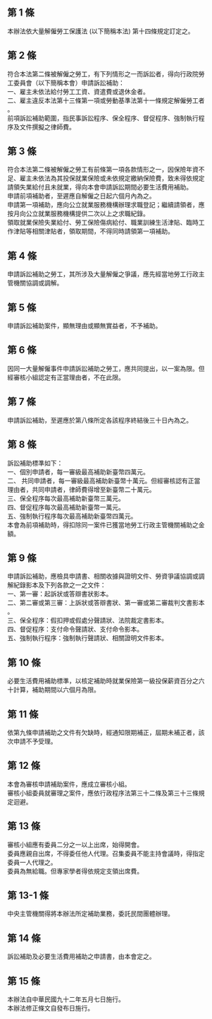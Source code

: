 第 1 條
-------
本辦法依大量解僱勞工保護法 (以下簡稱本法) 第十四條規定訂定之。

第 2 條
-------
符合本法第二條被解僱之勞工，有下列情形之一而訴訟者，得向行政院勞  
工委員會（以下簡稱本會）申請訴訟補助：  
一、雇主未依法給付勞工工資、資遣費或退休金者。  
二、雇主違反本法第十三條第一項或勞動基準法第十一條規定解僱勞工者  
    。  
前項訴訟補助範圍，指民事訴訟程序、保全程序、督促程序、強制執行程  
序及文件撰擬之律師費。

第 3 條
-------
符合本法第二條被解僱之勞工有前條第一項各款情形之一，因保險年資不  
足、雇主未依法為其投保就業保險或未依規定繳納保險費，致未得依規定  
請領失業給付且未就業，得向本會申請訴訟期間必要生活費用補助。  
申請前項補助者，至遲應自解僱之日起六個月內為之。  
申請第一項補助，應向公立就業服務機構辦理求職登記；繼續請領者，應  
按月向公立就業服務機構提供二次以上之求職紀錄。  
領取就業保險失業給付、勞工保險傷病給付、職業訓練生活津貼、臨時工  
作津貼等相關津貼者，領取期間，不得同時請領第一項補助。

第 4 條
-------
申請訴訟補助之勞工，其所涉及大量解僱之爭議，應先經當地勞工行政主  
管機關協調或調解。

第 5 條
-------
申請訴訟補助案件，顯無理由或顯無實益者，不予補助。

第 6 條
-------
因同一大量解僱事件申請訴訟補助之勞工，應共同提出，以一案為限。但  
經審核小組認定有正當理由者，不在此限。

第 7 條
-------
申請訴訟補助，至遲應於第八條所定各該程序終結後三十日內為之。

第 8 條
-------
訴訟補助標準如下：  
一、個別申請者，每一審級最高補助新臺幣四萬元。  
二、 共同申請者，每一審級最高補助新臺幣十萬元。但經審核認有正當  
     理由者，共同申請者，律師費得增至新臺幣二十萬元。  
三、保全程序每次最高補助新臺幣三萬元。  
四、督促程序每次最高補助新臺幣一萬元。  
五、強制執行程序每次最高補助新臺幣四萬元。  
本會為前項補助時，得扣除同一案件已獲當地勞工行政主管機關補助之金  
額。

第 9 條
-------
申請訴訟補助，應檢具申請書、相關收據與證明文件、勞資爭議協調或調  
解紀錄影本及下列各款之一之文件：  
一、第一審：起訴狀或答辯書狀影本。  
二、第二審或第三審：上訴狀或答辯書狀、第一審或第二審裁判文書影本  
    。  
三、保全程序：假扣押或假處分聲請狀、法院裁定書影本。  
四、督促程序：支付命令聲請狀、支付命令影本。  
五、強制執行程序：強制執行聲請狀、相關證明文件影本。

第 10 條
--------
必要生活費用補助標準，以核定補助時就業保險第一級投保薪資百分之六  
十計算，補助期間以六個月為限。

第 11 條
--------
依第九條申請補助之文件有欠缺時，經通知限期補正，屆期未補正者，該  
次申請不予受理。

第 12 條
--------
本會為審核申請補助案件，應成立審核小組。  
審核小組委員就審理之案件，應依行政程序法第三十二條及第三十三條規  
定迴避。

第 13 條
--------
審核小組應有委員二分之一以上出席，始得開會。  
委員應親自出席，不得委任他人代理。召集委員不能主持會議時，得指定  
委員一人代理之。  
委員為無給職。但專家學者得依規定支領出席費。

第 13-1 條
----------
中央主管機關得將本辦法所定補助業務，委託民間團體辦理。

第 14 條
--------
訴訟補助及必要生活費用補助之申請書，由本會定之。

第 15 條
--------
本辦法自中華民國九十二年五月七日施行。  
本辦法修正條文自發布日施行。

